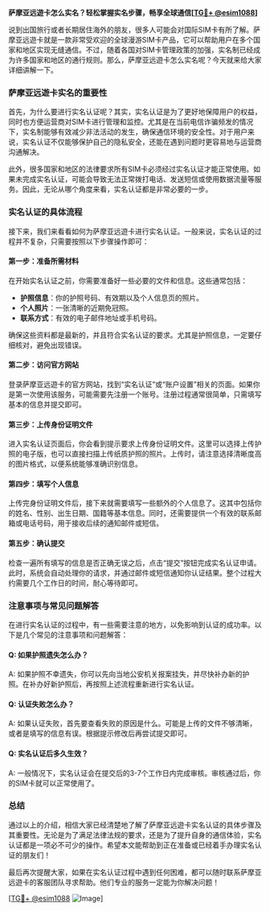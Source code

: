 **萨摩亚远遊卡怎么实名？轻松掌握实名步骤，畅享全球通信[[TG💪+ @esim1088](https://t.me/s/esim1088)]**

说到出国旅行或者长期居住海外的朋友，很多人可能会对国际SIM卡有所了解。萨摩亚远遊卡就是一款非常受欢迎的全球漫游SIM卡产品，它可以帮助用户在多个国家和地区实现无缝通信。不过，随着各国对SIM卡管理政策的加强，实名制已经成为许多国家和地区的通行规则。那么，萨摩亚远遊卡怎么实名呢？今天就来给大家详细讲解一下。

### 萨摩亚远遊卡实名的重要性

首先，为什么要进行实名认证呢？其实，实名认证是为了更好地保障用户的权益，同时也方便运营商对SIM卡进行管理和监控。尤其是在当前电信诈骗频发的情况下，实名制能够有效减少非法活动的发生，确保通信环境的安全性。对于用户来说，实名认证不仅能够保护自己的隐私安全，还能在遇到问题时更容易地与运营商沟通解决。

此外，很多国家和地区的法律要求所有SIM卡必须经过实名认证才能正常使用。如果未完成实名认证，可能会导致无法正常拨打电话、发送短信或使用数据流量等服务。因此，无论从哪个角度来看，实名认证都是非常必要的一步。

### 实名认证的具体流程

接下来，我们来看看如何为萨摩亚远遊卡进行实名认证。一般来说，实名认证的过程并不复杂，只需要按照以下步骤操作即可：

#### 第一步：准备所需材料

在开始实名认证之前，你需要准备好一些必要的文件和信息。这些通常包括：
- **护照信息**：你的护照号码、有效期以及个人信息页的照片。
- **个人照片**：一张清晰的近期免冠照。
- **联系方式**：有效的电子邮件地址或手机号码。

确保这些资料都是最新的，并且符合实名认证的要求。尤其是护照信息，一定要仔细核对，避免出现错误。

#### 第二步：访问官方网站

登录萨摩亚远遊卡的官方网站，找到“实名认证”或“账户设置”相关的页面。如果你是第一次使用该服务，可能需要先注册一个账号。注册过程通常很简单，只需填写基本的信息并提交即可。

#### 第三步：上传身份证明文件

进入实名认证页面后，你会看到提示要求上传身份证明文件。这里可以选择上传护照的电子版，也可以直接扫描上传纸质护照的照片。上传时，请注意选择清晰度高的图片格式，以便系统能够准确识别信息。

#### 第四步：填写个人信息

上传完身份证明文件后，接下来就需要填写一些额外的个人信息了。这其中包括你的姓名、性别、出生日期、国籍等基本信息。同时，还需要提供一个有效的联系邮箱或电话号码，用于接收后续的通知邮件或短信。

#### 第五步：确认提交

检查一遍所有填写的信息是否正确无误之后，点击“提交”按钮完成实名认证申请。此时，系统会自动处理你的请求，并通过邮件或短信通知你认证结果。整个过程大约需要几个工作日的时间，耐心等待即可。

### 注意事项与常见问题解答

在进行实名认证的过程中，有一些需要注意的地方，以免影响到认证的成功率。以下是几个常见的注意事项和问题解答：

#### Q: 如果护照遗失怎么办？
A: 如果护照不幸遗失，你可以先向当地公安机关报案挂失，并尽快补办新的护照。在补办好新护照后，再按照上述流程重新进行实名认证。

#### Q: 认证失败怎么办？
A: 如果认证失败，首先要查看失败的原因是什么。可能是上传的文件不够清晰，或者是填写的信息有误。根据提示修改后再尝试提交即可。

#### Q: 实名认证后多久生效？
A: 一般情况下，实名认证会在提交后的3-7个工作日内完成审核。审核通过后，你的SIM卡就可以正常使用了。

### 总结

通过以上的介绍，相信大家已经清楚地了解了萨摩亚远遊卡实名认证的具体步骤及其重要性。无论是为了满足法律法规的要求，还是为了提升自身的通信体验，实名认证都是一项必不可少的操作。希望本文能帮助到正在准备或已经着手办理实名认证的朋友们！

最后再次提醒大家，如果在实名认证过程中遇到任何困难，都可以随时联系萨摩亚远遊卡的客服团队寻求帮助。他们专业的服务一定能为你解决问题！

[[TG💪+ @esim1088](https://t.me/s/esim1088) ![Image](https://i.postimg.cc/4NQfJmqS/Snipaste-2025-05-13-00-14-12.png)]